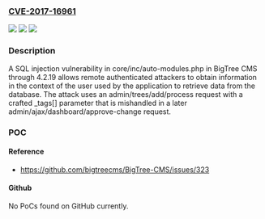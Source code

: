 ### [CVE-2017-16961](https://cve.mitre.org/cgi-bin/cvename.cgi?name=CVE-2017-16961)
![](https://img.shields.io/static/v1?label=Product&message=n%2Fa&color=blue)
![](https://img.shields.io/static/v1?label=Version&message=n%2Fa&color=blue)
![](https://img.shields.io/static/v1?label=Vulnerability&message=n%2Fa&color=brighgreen)

### Description

A SQL injection vulnerability in core/inc/auto-modules.php in BigTree CMS through 4.2.19 allows remote authenticated attackers to obtain information in the context of the user used by the application to retrieve data from the database. The attack uses an admin/trees/add/process request with a crafted _tags[] parameter that is mishandled in a later admin/ajax/dashboard/approve-change request.

### POC

#### Reference
- https://github.com/bigtreecms/BigTree-CMS/issues/323

#### Github
No PoCs found on GitHub currently.

